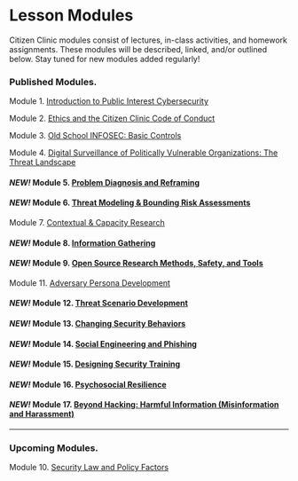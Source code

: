 # Lesson Modules

Citizen Clinic modules consist of lectures, in-class activities, and homework assignments. These modules will be described, linked, and/or outlined below. Stay tuned for new modules added regularly! 

### Published Modules. 

Module 1. [Introduction to Public Interest Cybersecurity](../Modules/Intro/Intro/) 

Module 2. [Ethics and the Citizen Clinic Code of Conduct](../Modules/Ethics/Ethics/) 

Module 3. [Old School INFOSEC: Basic Controls](../Modules/Basics/Basics/)

Module 4. [Digital Surveillance of Politically Vulnerable Organizations: The Threat Landscape](../Modules/Threat_Landscape/Threat_Landscape/)

#### *NEW!* Module 5. [Problem Diagnosis and Reframing](../Modules/Problem_Reframing/Problem_Reframing/)

#### *NEW!* Module 6. [Threat Modeling & Bounding Risk Assessments ](../Modules/Threat_Modeling/Threat_Modeling/)

Module 7. [Contextual & Capacity Research](../Modules/Contextual_Research/Contextual_Research/)

#### *NEW!* Module 8. [Information Gathering](../Modules/Information_Gathering/Information_Gathering/)

#### *NEW!* Module 9. [Open Source Research Methods, Safety, and Tools](../Modules/OSINT/OSINT/)

Module 11. [Adversary Persona Development](../Modules/Adversary_Personas/Adversary_Personas/)

#### *NEW!* Module 12. [Threat Scenario Development](../Modules/Threat_Scenarios/Threat_Scenarios/)

#### *NEW!* Module 13. [Changing Security Behaviors](../Modules/Behavioral_Security/Behavioral_Security/)

#### *NEW!* Module 14. [Social Engineering and Phishing](../Modules/Social_Engineering/Social_Engineering/)

#### *NEW!* Module 15. [Designing Security Training](../Modules/Designing_Training/Designing_Training/)

#### *NEW!* Module 16. [Psychosocial Resilience](../Modules/Psychosocial_Resilience/Psychosocial_Resilience/)

#### *NEW!* Module 17. [Beyond Hacking: Harmful Information (Misinformation and Harassment)](../Modules/Harmful_Information/Harmful_Information/)
____


### Upcoming Modules.

Module 10. [Security Law and Policy Factors](../Modules/Law_and_Policy/Law_and_Policy/)

